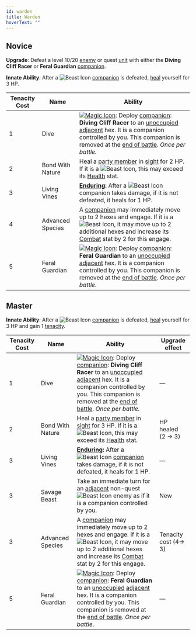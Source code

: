 ```yaml
---
id: warden
title: Warden
hoverText: ""
---
```


## Novice

**Upgrade**: Defeat a level 10/20 [enemy](/docs/glossary/enemy) or quest [unit](/docs/glossary/unit) with either the **Diving Cliff Racer** or **Feral Guardian** [companion](/docs/glossary/companion).

**Innate Ability**: After a <img src="/icons/beast.svg" alt="Beast Icon" class="icon-svg" /> [companion](/docs/glossary/companion) is defeated, [heal](/docs/glossary/healing) yourself for 3 HP.

| Tenacity Cost | Name             | Ability                                                                                                                                                                                                                                                                                                                                                                                        |
| ------------- | ---------------- | ---------------------------------------------------------------------------------------------------------------------------------------------------------------------------------------------------------------------------------------------------------------------------------------------------------------------------------------------------------------------------------------------- |
| 1             | Dive             | [<img src="/icons/magic.svg" alt="Magic Icon" class="icon-svg" />](/docs/battle-forms/magic): Deploy [companion](/docs/glossary/companion): **Diving Cliff Racer** to an [unoccupied](/docs/glossary/occupied) [adjacent](/docs/glossary/adjacent) hex. It is a companion controlled by you. This companion is removed at the [end of battle](/docs/battles/end-of-battle). _Once per battle._ |
| 2             | Bond With Nature | Heal a [party member](/docs/glossary/party) in [sight](/docs/glossary/sight) for 2 HP. If it is a <img src="/icons/beast.svg" alt="Beast Icon" class="icon-svg" />, this may exceed its [Health](/docs/stats/health) stat.                                                                                                                                                                     |
| 3             | Living Vines     | **[Enduring](/docs/glossary/enduring):** After a <img src="/icons/beast.svg" alt="Beast Icon" class="icon-svg" /> companion takes damage, if it is not defeated, it heals for 1 HP.                                                                                                                                                                                                            |
| 4             | Advanced Species | A [companion](/docs/glossary/companion) may immediately move up to 2 hexes and engage. If it is a <img src="/icons/beast.svg" alt="Beast Icon" class="icon-svg" />, it may move up to 2 additional hexes and increase its [Combat](/docs/skill-lines/combat) stat by 2 for this engage.                                                                                                        |
| 5             | Feral Guardian   | [<img src="/icons/magic.svg" alt="Magic Icon" class="icon-svg" />](/docs/battle-forms/magic): Deploy [companion](/docs/glossary/companion): **Feral Guardian** to an [unoccupied](/docs/glossary/occupied) [adjacent](/docs/glossary/adjacent) hex. It is a companion controlled by you. This companion is removed at the [end of battle](/docs/battles/end-of-battle). _Once per battle._     |

## Master

**Innate Ability**: After a <img src="/icons/beast.svg" alt="Beast Icon" class="icon-svg" /> [companion](/docs/glossary/companion) is defeated, [heal](/docs/glossary/healing) yourself for 3 HP and gain 1 [tenacity](/docs/glossary/tenacity).

| Tenacity Cost | Name             | Ability                                                                                                                                                                                                                                                                                                                                                                                        | Upgrade effect        |
| ------------- | ---------------- | ---------------------------------------------------------------------------------------------------------------------------------------------------------------------------------------------------------------------------------------------------------------------------------------------------------------------------------------------------------------------------------------------- | --------------------- |
| 1             | Dive             | [<img src="/icons/magic.svg" alt="Magic Icon" class="icon-svg" />](/docs/battle-forms/magic): Deploy [companion](/docs/glossary/companion): **Diving Cliff Racer** to an [unoccupied](/docs/glossary/occupied) [adjacent](/docs/glossary/adjacent) hex. It is a companion controlled by you. This companion is removed at the [end of battle](/docs/battles/end-of-battle). _Once per battle._ | —                     |
| 2             | Bond With Nature | Heal a [party member](/docs/glossary/party) in [sight](/docs/glossary/sight) for 3 HP. If it is a <img src="/icons/beast.svg" alt="Beast Icon" class="icon-svg" />, this may exceed its [Health](/docs/stats/health) stat.                                                                                                                                                                     | HP healed<br/>(2 → 3) |
| 3             | Living Vines     | **[Enduring](/docs/glossary/enduring):** After a <img src="/icons/beast.svg" alt="Beast Icon" class="icon-svg" /> [companion](/docs/glossary/companion) takes damage, if it is not defeated, it heals for 1 HP.                                                                                                                                                                                | —                     |
| 3             | Savage Beast     | Take an immediate turn for an [adjacent](/docs/glossary/adjacent) non-quest <img src="/icons/beast.svg" alt="Beast Icon" class="icon-svg" /> enemy as if it is a companion controlled by you.                                                                                                                                                                                                  | New                   |
| 3             | Advanced Species | A [companion](/docs/glossary/companion) may immediately move up to 2 hexes and engage. If it is a <img src="/icons/beast.svg" alt="Beast Icon" class="icon-svg" />, it may move up to 2 additional hexes and increase its [Combat](/docs/skill-lines/combat) stat by 2 for this engage.                                                                                                        | Tenacity cost (4→ 3)  |
| 5             | Feral Guardian   | [<img src="/icons/magic.svg" alt="Magic Icon" class="icon-svg" />](/docs/battle-forms/magic): Deploy [companion](/docs/glossary/companion): **Feral Guardian** to an [unoccupied](/docs/glossary/occupied) [adjacent](/docs/glossary/adjacent) hex. It is a companion controlled by you. This companion is removed at the [end of battle](/docs/battles/end-of-battle). _Once per battle._     | —                     |
